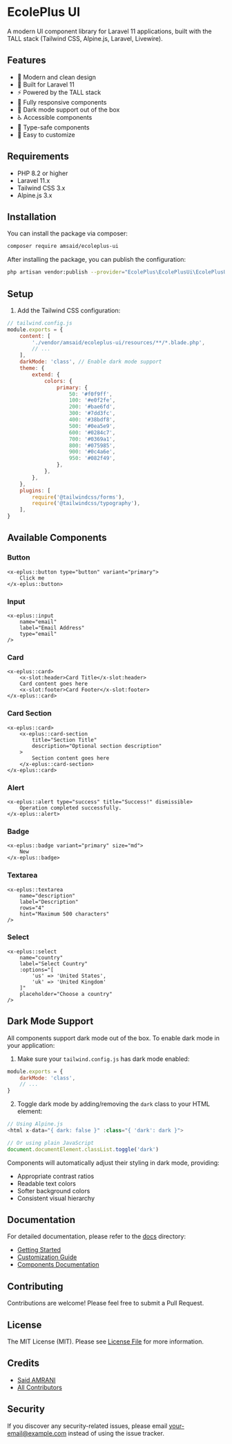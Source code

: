 # EcolePlus UI

A modern UI component library for Laravel 11 applications, built with the TALL stack (Tailwind CSS, Alpine.js, Laravel, Livewire).

## Features

- 🎨 Modern and clean design
- 🔧 Built for Laravel 11
- ⚡ Powered by the TALL stack
- 📱 Fully responsive components
- 🌙 Dark mode support out of the box
- ♿ Accessible components
- 🎯 Type-safe components
- 🔄 Easy to customize

## Requirements

- PHP 8.2 or higher
- Laravel 11.x
- Tailwind CSS 3.x
- Alpine.js 3.x

## Installation

You can install the package via composer:

```bash
composer require amsaid/ecoleplus-ui
```

After installing the package, you can publish the configuration:

```bash
php artisan vendor:publish --provider="EcolePlus\EcolePlusUi\EcolePlusUiServiceProvider"
```

## Setup

1. Add the Tailwind CSS configuration:

```js
// tailwind.config.js
module.exports = {
    content: [
        './vendor/amsaid/ecoleplus-ui/resources/**/*.blade.php',
        // ...
    ],
    darkMode: 'class', // Enable dark mode support
    theme: {
        extend: {
            colors: {
                primary: {
                    50: '#f0f9ff',
                    100: '#e0f2fe',
                    200: '#bae6fd',
                    300: '#7dd3fc',
                    400: '#38bdf8',
                    500: '#0ea5e9',
                    600: '#0284c7',
                    700: '#0369a1',
                    800: '#075985',
                    900: '#0c4a6e',
                    950: '#082f49',
                },
            },
        },
    },
    plugins: [
        require('@tailwindcss/forms'),
        require('@tailwindcss/typography'),
    ],
}
```

## Available Components

### Button

```blade
<x-eplus::button type="button" variant="primary">
    Click me
</x-eplus::button>
```

### Input

```blade
<x-eplus::input 
    name="email"
    label="Email Address"
    type="email"
/>
```

### Card

```blade
<x-eplus::card>
    <x-slot:header>Card Title</x-slot:header>
    Card content goes here
    <x-slot:footer>Card Footer</x-slot:footer>
</x-eplus::card>
```

### Card Section

```blade
<x-eplus::card>
    <x-eplus::card-section 
        title="Section Title"
        description="Optional section description"
    >
        Section content goes here
    </x-eplus::card-section>
</x-eplus::card>
```

### Alert

```blade
<x-eplus::alert type="success" title="Success!" dismissible>
    Operation completed successfully.
</x-eplus::alert>
```

### Badge

```blade
<x-eplus::badge variant="primary" size="md">
    New
</x-eplus::badge>
```

### Textarea

```blade
<x-eplus::textarea 
    name="description"
    label="Description"
    rows="4"
    hint="Maximum 500 characters"
/>
```

### Select

```blade
<x-eplus::select 
    name="country"
    label="Select Country"
    :options="[
        'us' => 'United States',
        'uk' => 'United Kingdom'
    ]"
    placeholder="Choose a country"
/>
```

## Dark Mode Support

All components support dark mode out of the box. To enable dark mode in your application:

1. Make sure your `tailwind.config.js` has dark mode enabled:

```js
module.exports = {
    darkMode: 'class',
    // ...
}
```

2. Toggle dark mode by adding/removing the `dark` class to your HTML element:

```js
// Using Alpine.js
<html x-data="{ dark: false }" :class="{ 'dark': dark }">

// Or using plain JavaScript
document.documentElement.classList.toggle('dark')
```

Components will automatically adjust their styling in dark mode, providing:
- Appropriate contrast ratios
- Readable text colors
- Softer background colors
- Consistent visual hierarchy

## Documentation

For detailed documentation, please refer to the [docs](docs) directory:

- [Getting Started](docs/getting-started.md)
- [Customization Guide](docs/customization.md)
- [Components Documentation](docs/components)

## Contributing

Contributions are welcome! Please feel free to submit a Pull Request.

## License

The MIT License (MIT). Please see [License File](LICENSE.md) for more information.

## Credits

- [Said AMRANI](https://github.com/amsaid)
- [All Contributors](../../contributors)

## Security

If you discover any security-related issues, please email your-email@example.com instead of using the issue tracker.

